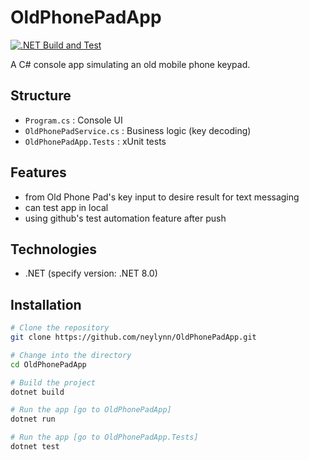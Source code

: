 ﻿# OldPhonePadApp

[![.NET Build and Test](https://github.com/neylynn/OldPhonePadApp/actions/workflows/dotnet.yml/badge.svg)](https://github.com/neylynn/OldPhonePadApp/actions)

A C# console app simulating an old mobile phone keypad.

## Structure
- `Program.cs` : Console UI
- `OldPhonePadService.cs` : Business logic (key decoding)
- `OldPhonePadApp.Tests` : xUnit tests

## Features
- from Old Phone Pad's key input to desire result for text messaging
- can test app in local 
- using github's test automation feature after push 

## Technologies
- .NET (specify version: .NET 8.0)

## Installation
```bash
# Clone the repository
git clone https://github.com/neylynn/OldPhonePadApp.git

# Change into the directory
cd OldPhonePadApp

# Build the project
dotnet build

# Run the app [go to OldPhonePadApp]
dotnet run

# Run the app [go to OldPhonePadApp.Tests]
dotnet test



